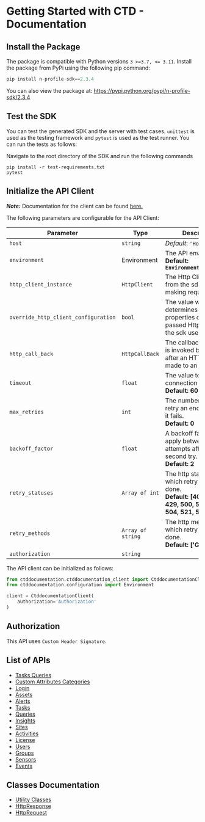 
# Getting Started with CTD - Documentation

## Install the Package

The package is compatible with Python versions `3 >=3.7, <= 3.11`.
Install the package from PyPi using the following pip command:

```python
pip install n-profile-sdk==2.3.4
```

You can also view the package at:
https://pypi.python.org/pypi/n-profile-sdk/2.3.4

## Test the SDK

You can test the generated SDK and the server with test cases. `unittest` is used as the testing framework and `pytest` is used as the test runner. You can run the tests as follows:

Navigate to the root directory of the SDK and run the following commands

```
pip install -r test-requirements.txt
pytest
```

## Initialize the API Client

**_Note:_** Documentation for the client can be found [here.](https://www.github.com/Syed-Subtain/n-profile-python-sdk/tree/2.3.4/doc/client.md)

The following parameters are configurable for the API Client:

| Parameter | Type | Description |
|  --- | --- | --- |
| `host` | `string` | *Default*: `'HostValue'` |
| `environment` | Environment | The API environment. <br> **Default: `Environment.PRODUCTION`** |
| `http_client_instance` | `HttpClient` | The Http Client passed from the sdk user for making requests |
| `override_http_client_configuration` | `bool` | The value which determines to override properties of the passed Http Client from the sdk user |
| `http_call_back` | `HttpCallBack` | The callback value that is invoked before and after an HTTP call is made to an endpoint |
| `timeout` | `float` | The value to use for connection timeout. <br> **Default: 60** |
| `max_retries` | `int` | The number of times to retry an endpoint call if it fails. <br> **Default: 0** |
| `backoff_factor` | `float` | A backoff factor to apply between attempts after the second try. <br> **Default: 2** |
| `retry_statuses` | `Array of int` | The http statuses on which retry is to be done. <br> **Default: [408, 413, 429, 500, 502, 503, 504, 521, 522, 524]** |
| `retry_methods` | `Array of string` | The http methods on which retry is to be done. <br> **Default: ['GET', 'PUT']** |
| `authorization` | `string` |  |

The API client can be initialized as follows:

```python
from ctddocumentation.ctddocumentation_client import CtddocumentationClient
from ctddocumentation.configuration import Environment

client = CtddocumentationClient(
    authorization='Authorization'
)
```

## Authorization

This API uses `Custom Header Signature`.

## List of APIs

* [Tasks Queries](https://www.github.com/Syed-Subtain/n-profile-python-sdk/tree/2.3.4/doc/controllers/tasks-queries.md)
* [Custom Attributes Categories](https://www.github.com/Syed-Subtain/n-profile-python-sdk/tree/2.3.4/doc/controllers/custom-attributes-categories.md)
* [Login](https://www.github.com/Syed-Subtain/n-profile-python-sdk/tree/2.3.4/doc/controllers/login.md)
* [Assets](https://www.github.com/Syed-Subtain/n-profile-python-sdk/tree/2.3.4/doc/controllers/assets.md)
* [Alerts](https://www.github.com/Syed-Subtain/n-profile-python-sdk/tree/2.3.4/doc/controllers/alerts.md)
* [Tasks](https://www.github.com/Syed-Subtain/n-profile-python-sdk/tree/2.3.4/doc/controllers/tasks.md)
* [Queries](https://www.github.com/Syed-Subtain/n-profile-python-sdk/tree/2.3.4/doc/controllers/queries.md)
* [Insights](https://www.github.com/Syed-Subtain/n-profile-python-sdk/tree/2.3.4/doc/controllers/insights.md)
* [Sites](https://www.github.com/Syed-Subtain/n-profile-python-sdk/tree/2.3.4/doc/controllers/sites.md)
* [Activities](https://www.github.com/Syed-Subtain/n-profile-python-sdk/tree/2.3.4/doc/controllers/activities.md)
* [License](https://www.github.com/Syed-Subtain/n-profile-python-sdk/tree/2.3.4/doc/controllers/license.md)
* [Users](https://www.github.com/Syed-Subtain/n-profile-python-sdk/tree/2.3.4/doc/controllers/users.md)
* [Groups](https://www.github.com/Syed-Subtain/n-profile-python-sdk/tree/2.3.4/doc/controllers/groups.md)
* [Sensors](https://www.github.com/Syed-Subtain/n-profile-python-sdk/tree/2.3.4/doc/controllers/sensors.md)
* [Events](https://www.github.com/Syed-Subtain/n-profile-python-sdk/tree/2.3.4/doc/controllers/events.md)

## Classes Documentation

* [Utility Classes](https://www.github.com/Syed-Subtain/n-profile-python-sdk/tree/2.3.4/doc/utility-classes.md)
* [HttpResponse](https://www.github.com/Syed-Subtain/n-profile-python-sdk/tree/2.3.4/doc/http-response.md)
* [HttpRequest](https://www.github.com/Syed-Subtain/n-profile-python-sdk/tree/2.3.4/doc/http-request.md)

